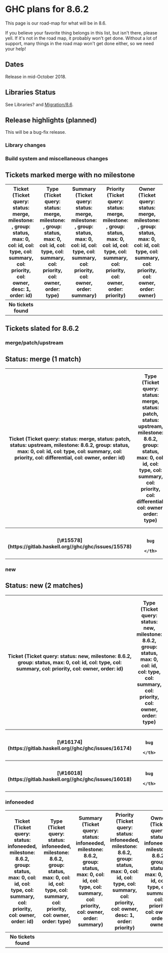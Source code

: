 # GHC plans for 8.6.2


This page is our road-map for what will be in 8.6.  


If you believe your favorite thing belongs in this list, but isn't there, please yell.  If it's not in the road map, it probably won't get done.  Without a lot of support, many things in the road map won't get done either, so we need your help!

## Dates


Release in mid-October 2018.

## Libraries Status


See Libraries? and [Migration/8.6](migration/8.6).

## Release highlights (planned)


This will be a bug-fix release.

### Library changes

### Build system and miscellaneous changes

## Tickets marked merge with no milestone

<table><tr><th>Ticket (Ticket query: status: merge, milestone: , group: status, max: 0, col: id, col: type, col: summary, col: priority, col: owner, desc: 1, order: id)</th>
<th>Type (Ticket query: status: merge, milestone: , group: status, max: 0, col: id, col: type, col: summary, col: priority, col: owner, order: type)</th>
<th>Summary (Ticket query: status: merge, milestone: , group: status, max: 0, col: id, col: type, col: summary, col: priority, col: owner, order: summary)</th>
<th>Priority (Ticket query: status: merge, milestone: , group: status, max: 0, col: id, col: type, col: summary, col: priority, col: owner, order: priority)</th>
<th>Owner (Ticket query: status: merge, milestone: , group: status, max: 0, col: id, col: type, col: summary, col: priority, col: owner, order: owner)</th></tr>
<tr><th>
            No tickets found
          </th>
<th></th>
<th></th>
<th></th>
<th></th></tr></table>

## Tickets slated for 8.6.2

### merge/patch/upstream

## Status: merge (1 match)

<table><tr><th>Ticket (Ticket query: status: merge, status: patch, status: upstream, milestone: 8.6.2, group: status, max: 0, col: id, col: type, col: summary, col: priority, col: differential, col: owner, order: id)</th>
<th>Type (Ticket query: status: merge, status: patch, status: upstream, milestone: 8.6.2, group: status, max: 0, col: id, col: type, col: summary, col: priority, col: differential, col: owner, order: type)</th>
<th>Summary (Ticket query: status: merge, status: patch, status: upstream, milestone: 8.6.2, group: status, max: 0, col: id, col: type, col: summary, col: priority, col: differential, col: owner, order: summary)</th>
<th>Priority (Ticket query: status: merge, status: patch, status: upstream, milestone: 8.6.2, group: status, max: 0, col: id, col: type, col: summary, col: priority, col: differential, col: owner, desc: 1, order: priority)</th>
<th>Differential Rev(s) (Ticket query: status: merge, status: patch, status: upstream, milestone: 8.6.2, group: status, max: 0, col: id, col: type, col: summary, col: priority, col: differential, col: owner, order: differential)</th>
<th>Owner (Ticket query: status: merge, status: patch, status: upstream, milestone: 8.6.2, group: status, max: 0, col: id, col: type, col: summary, col: priority, col: differential, col: owner, order: owner)</th></tr>
<tr><th>[\#15578](https://gitlab.haskell.org//ghc/ghc/issues/15578)</th>
<th>
                      
                      
                      
                      
                      
                      
                      
                      
                      bug
                    </th>
<th>[Honour INLINE pragmas on 0-arity bindings](https://gitlab.haskell.org//ghc/ghc/issues/15578)</th>
<th>
                      
                      
                      
                      
                      
                      
                      
                      
                      normal
                    </th>
<th>[Phab:D5137](https://phabricator.haskell.org/D5137)</th>
<th></th></tr></table>

### new

## Status: new (2 matches)

<table><tr><th>Ticket (Ticket query: status: new, milestone: 8.6.2, group: status, max: 0, col: id, col: type, col: summary, col: priority, col: owner, order: id)</th>
<th>Type (Ticket query: status: new, milestone: 8.6.2, group: status, max: 0, col: id, col: type, col: summary, col: priority, col: owner, order: type)</th>
<th>Summary (Ticket query: status: new, milestone: 8.6.2, group: status, max: 0, col: id, col: type, col: summary, col: priority, col: owner, order: summary)</th>
<th>Priority (Ticket query: status: new, milestone: 8.6.2, group: status, max: 0, col: id, col: type, col: summary, col: priority, col: owner, desc: 1, order: priority)</th>
<th>Owner (Ticket query: status: new, milestone: 8.6.2, group: status, max: 0, col: id, col: type, col: summary, col: priority, col: owner, order: owner)</th></tr>
<tr><th>[\#16174](https://gitlab.haskell.org//ghc/ghc/issues/16174)</th>
<th>
                      
                      
                      
                      
                      
                      
                      
                      
                      bug
                    </th>
<th>[GhcEnableTablesNextToCode=NO breaks NCG on macOS](https://gitlab.haskell.org//ghc/ghc/issues/16174)</th>
<th>
                      
                      
                      
                      
                      
                      
                      
                      
                      high
                    </th>
<th></th></tr>
<tr><th>[\#16018](https://gitlab.haskell.org//ghc/ghc/issues/16018)</th>
<th>
                      
                      
                      
                      
                      
                      
                      
                      
                      bug
                    </th>
<th>[Disabling core optimizations ignores code that would otherwise warn.](https://gitlab.haskell.org//ghc/ghc/issues/16018)</th>
<th>
                      
                      
                      
                      
                      
                      
                      
                      
                      normal
                    </th>
<th></th></tr></table>

### infoneeded

<table><tr><th>Ticket (Ticket query: status: infoneeded, milestone: 8.6.2, group: status, max: 0, col: id, col: type, col: summary, col: priority, col: owner, order: id)</th>
<th>Type (Ticket query: status: infoneeded, milestone: 8.6.2, group: status, max: 0, col: id, col: type, col: summary, col: priority, col: owner, order: type)</th>
<th>Summary (Ticket query: status: infoneeded, milestone: 8.6.2, group: status, max: 0, col: id, col: type, col: summary, col: priority, col: owner, order: summary)</th>
<th>Priority (Ticket query: status: infoneeded, milestone: 8.6.2, group: status, max: 0, col: id, col: type, col: summary, col: priority, col: owner, desc: 1, order: priority)</th>
<th>Owner (Ticket query: status: infoneeded, milestone: 8.6.2, group: status, max: 0, col: id, col: type, col: summary, col: priority, col: owner, order: owner)</th></tr>
<tr><th>
            No tickets found
          </th>
<th></th>
<th></th>
<th></th>
<th></th></tr></table>